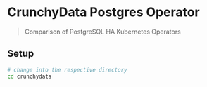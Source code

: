 # CrunchyData Postgres Operator

> Comparison of PostgreSQL HA Kubernetes Operators

## Setup

```bash
# change into the respective directory
cd crunchydata
```
